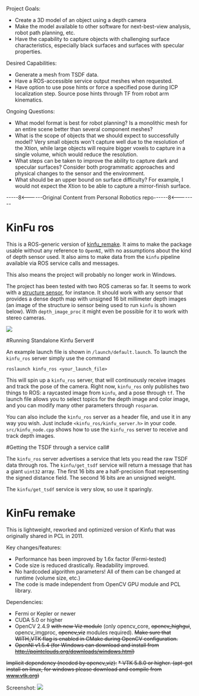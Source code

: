 Project Goals:
- Create a 3D model of an object using a depth camera
- Make the model available to other software for next-best-view analysis, robot path planning, etc.
- Have the capability to capture objects with challenging surface characteristics, especially black surfaces and surfaces with specular properties.

Desired Capabilities:
- Generate a mesh from TSDF data.
- Have a ROS-accessible service output meshes when requested.
- Have option to use pose hints or force a specified pose during ICP localization step. Source pose hints through TF from robot arm kinematics.

Ongoing Questions:
- What model format is best for robot planning? Is a monolithic mesh for an entire scene better than several component meshes?
- What is the scope of objects that we should expect to successfully model? Very small objects won't capture well due to the resolution of the Xtion, while large objects will require bigger voxels to capture in a single volume, which would reduce the resolution.
- What steps can be taken to improve the ability to capture dark and specular surfaces? Consider both programmatic approaches and physical changes to the sensor and the environment.
- What should be an upper bound on surface difficulty? For example, I would not expect the Xtion to be able to capture a mirror-finish surface.


-----8<------Original Content from Personal Robotics repo------8<--------

KinFu ros
=========
This is a ROS-generic version of  [kinfu_remake](https://github.com/Nerei/kinfu_remake). It aims to make the package usable without any reference to `OpenNI`, with no assumptions about the kind of depth sensor used. It also aims to make data from the `kinfu` pipeline available via ROS service calls and messages.

This also means the project will probably no longer work in Windows.

The project has been tested with two ROS cameras so far. It seems to work with a [structure sensor](http://structure.io/developers), for instance. It should work with any sensor that provides a dense depth map with unsigned 16 bit millimeter depth images (an image of the structure io sensor being used to run `kinfu` is shown below). With `depth_image_proc` it might even be possible for it to work with stereo cameras.

![](https://raw.githubusercontent.com/personalrobotics/kinfu_ros/master/fusion_structureio.png)

#Running Standalone Kinfu Server#

An example launch file is shown in `/launch/default.launch`. To launch the `kinfu_ros` server simply use the command

`roslaunch kinfu_ros <your_launch_file>`

This will spin up a `kinfu_ros` server, that will continuously receive images and track the pose of the camera. Right now, `kinfu_ros` only publishes two things to ROS: a raycasted image from `kinfu`, and a pose through `tf`. The launch file allows you to select topics for the depth image and color image, and you can modify many other parameters through `rosparam`.

You can also include the `kinfu_ros` server as a header file, and use it in any way you wish. Just include `<kinfu_ros/kinfu_server.h>` in your code. `src/kinfu_node.cpp` shows how to use the `kinfu_ros` server to receive and track depth images.

#Getting the TSDF through a service call#

The `kinfu_ros` server advertises a service that lets you read the raw TSDF data through ros. The `kinfu/get_tsdf` service will return a message that has a giant `uint32` array. The first 16 bits are a half-precision float representing the signed distance field. The second 16 bits are an unsigned weight.

The `kinfu/get_tsdf` service is very slow, so use it sparingly.

KinFu remake
============

This is lightweight, reworked and optimized version of Kinfu that was originally shared in PCL in 2011. 

Key changes/features:
* Performance has been improved by 1.6x factor (Fermi-tested)
* Code size is reduced drastically. Readability improved. 
* No hardcoded algorithm parameters! All of them can be changed at runtime (volume size, etc.)
* The code is made independent from OpenCV GPU module and PCL library. 

Dependencies:
* Fermi or Kepler or newer
* CUDA 5.0 or higher
* OpenCV 2.4.9 ~~with new Viz module~~ (only opencv_core, ~~opencv_highgui~~, opencv_imgproc, ~~opencv_viz~~ modules required). ~~Make sure that WITH_VTK flag is enabled in CMake during OpenCV configuration.~~
* ~~OpenNI v1.5.4 (for Windows can download and install from http://pointclouds.org/downloads/windows.html)~~

~~Implicit dependency (needed by opencv_viz):~~
~~* VTK 5.8.0 or higher. (apt-get install on linux, for windows please download and compile from www.vtk.org)~~

Screenshot:
![](https://raw.githubusercontent.com/personalrobotics/kinfu_ros/master/perf-39.5fps-Tesla-C2070.png)

